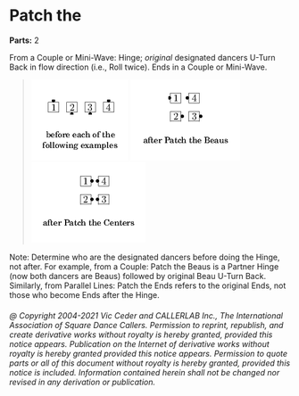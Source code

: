 
# Patch the <anyone>
**Parts:** 2  

From a Couple or Mini-Wave: Hinge; *original* designated dancers
U-Turn Back in flow direction (i.e., Roll twice). Ends in a Couple or
Mini-Wave.

> 
> ![alt](patch-1.png)
> ![alt](patch-2.png)
> ![alt](patch-3.png)
> 

Note: Determine who are the designated dancers before doing the
Hinge, not after. For example, from a Couple: Patch the Beaus is a
Partner Hinge (now both dancers are Beaus) followed by original Beau
U-Turn Back. Similarly, from Parallel Lines: Patch the Ends refers to
the original Ends, not those who become Ends after the Hinge.

###### @ Copyright 2004-2021 Vic Ceder and CALLERLAB Inc., The International Association of Square Dance Callers. Permission to reprint, republish, and create derivative works without royalty is hereby granted, provided this notice appears. Publication on the Internet of derivative works without royalty is hereby granted provided this notice appears. Permission to quote parts or all of this document without royalty is hereby granted, provided this notice is included. Information contained herein shall not be changed nor revised in any derivation or publication.
